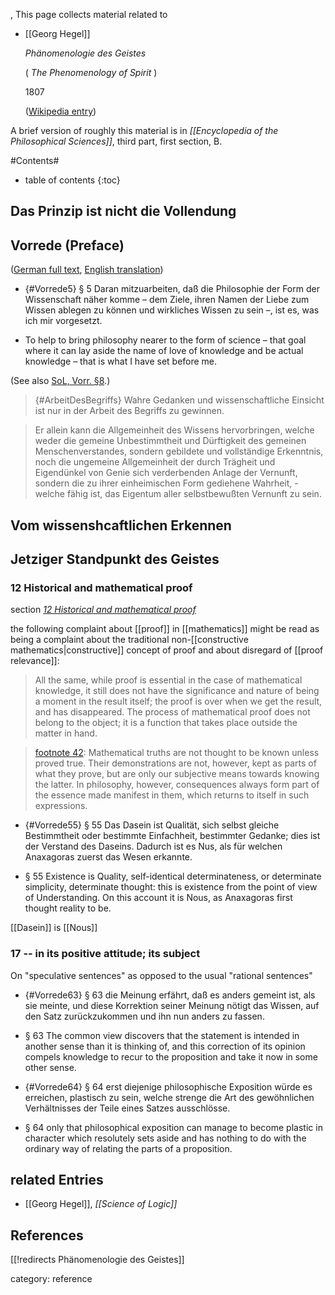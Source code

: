 , 
This page collects material related to

* [[Georg Hegel]]

  _Ph&#228;nomenologie des Geistes_

  ( _The Phenomenology of Spirit_ )

  1807

  ([Wikipedia entry](http://en.wikipedia.org/wiki/The_Phenomenology_of_Spirit))


A brief version of roughly this material is in _[[Encyclopedia of the Philosophical Sciences]]_, third part, first section, B.

#Contents#
* table of contents
{:toc}

## Das Prinzip ist nicht die Vollendung

## Vorrede (Preface)


([German full text](https://www.marxists.org/deutsch/philosophie/hegel/phaenom/vorrede.htm#p3), [English translation](https://www.marxists.org/reference/archive/hegel/works/ph/phprefac.htm))


* {#Vorrede5} &#167; 5 Daran mitzuarbeiten, da&#223; die Philosophie der Form der Wissenschaft n&#228;her komme &#8211; dem Ziele, ihren Namen der Liebe zum Wissen ablegen zu k&#246;nnen und wirkliches Wissen zu sein &#8211;, ist es, was ich mir vorgesetzt.

* To help to bring philosophy nearer to the form of science &#8211; that goal where it can lay aside the name of love of knowledge and be actual knowledge &#8211; that is what I have set before me.

(See also [SoL, Vorr. &#167;8](Science+of+Logic#8).)

> {#ArbeitDesBegriffs} Wahre Gedanken und wissenschaftliche Einsicht ist nur in der Arbeit des Begriffs zu gewinnen.

> Er allein kann die Allgemeinheit des Wissens hervorbringen,  welche weder die gemeine Unbestimmtheit und D&#252;rftigkeit des gemeinen Menschenverstandes, sondern gebildete und vollst&#228;ndige Erkenntnis,  noch die ungemeine Allgemeinheit der durch Tr&#228;gheit und Eigend&#252;nkel von Genie sich verderbenden Anlage der Vernunft,  sondern die zu ihrer einheimischen Form gediehene Wahrheit, - welche f&#228;hig ist, das Eigentum aller selbstbewu&#223;ten Vernunft zu sein.



## Vom wissenshcaftlichen Erkennen

## Jetziger Standpunkt des Geistes

### 12 Historical and mathematical proof

section _[12 Historical and mathematical proof](https://www.marxists.org/reference/archive/hegel/works/ph/phprefac.htm#12)_ 

the following complaint about [[proof]] in [[mathematics]] might be read as being a complaint about the traditional non-[[constructive mathematics|constructive]] concept of proof and about disregard of [[proof relevance]]:

> All the same, while proof is essential in the case of mathematical
knowledge, it still does not have the significance and nature of being
a moment in the result itself; the proof is over when we get the
result, and has disappeared. The process of mathematical proof does not belong to the object; it is a function that takes place outside the matter in hand.

> [footnote 42](https://www.marxists.org/reference/archive/hegel/help/finpref.htm#m042): Mathematical truths are not thought to be known unless proved true. Their demonstrations are not, however, kept as parts of what they prove, but are only our subjective means towards knowing the latter. In philosophy, however, consequences always form part of the essence made manifest in them, which returns to itself in such expressions.

* {#Vorrede55} &#167; 55 Das Dasein ist Qualit&#228;t, sich selbst gleiche Bestimmtheit oder bestimmte Einfachheit, bestimmter Gedanke; dies ist der Verstand des Daseins. Dadurch ist es Nus, als f&#252;r welchen Anaxagoras zuerst das Wesen erkannte.

* &#167; 55 Existence is Quality, self-identical determinateness, or determinate simplicity, determinate thought: this is existence from the point of view of Understanding. On this account it is Nous, as Anaxagoras first thought reality to be. 


[[Dasein]] is [[Nous]]


### 17 -- in its positive attitude; its subject

On "speculative sentences" as opposed to the usual "rational sentences" 

* {#Vorrede63} &#167; 63 die Meinung erf&#228;hrt, da&#223; es anders gemeint ist, als sie meinte, und diese Korrektion seiner Meinung n&#246;tigt das Wissen, auf den Satz zur&#252;ckzukommen und ihn nun anders zu fassen.


* &#167; 63 The common view discovers that the statement is intended in another sense than it is thinking of, and this correction of its opinion compels knowledge to recur to the proposition and take it now in some other sense.

* {#Vorrede64} &#167; 64 erst diejenige philosophische Exposition w&#252;rde es erreichen, plastisch zu sein, welche strenge die Art des gew&#246;hnlichen Verh&#228;ltnisses der Teile eines Satzes ausschl&#246;sse.

* &#167; 64 only that philosophical exposition can manage to become plastic in character which resolutely sets aside and has nothing to do with the ordinary way of relating the parts of a proposition.


## related Entries

* [[Georg Hegel]], _[[Science of Logic]]_

## References

[[!redirects Phänomenologie des Geistes]]

category: reference